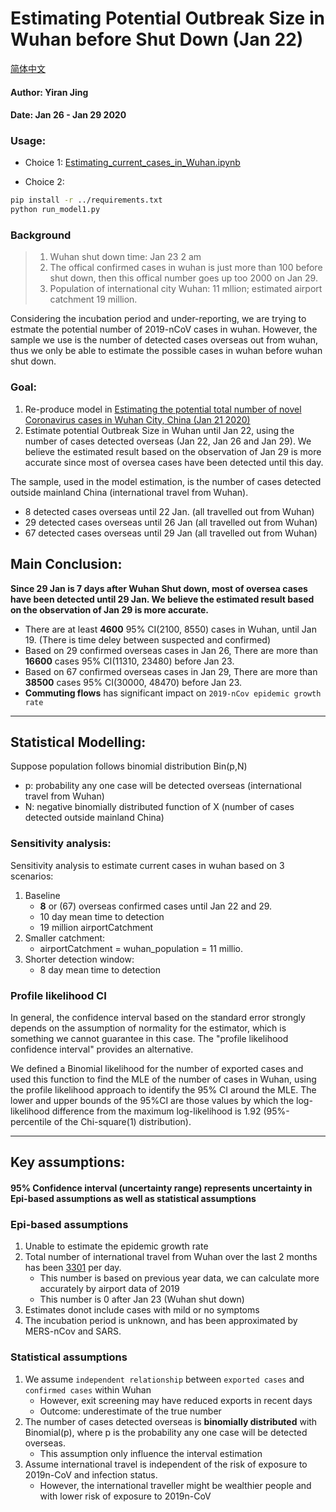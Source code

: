 # Estimating Potential Outbreak Size in Wuhan before Shut Down (Jan 22)

[简体中文](./README_CN.md)

#### Author: Yiran Jing
#### Date: Jan 26 - Jan 29 2020

### Usage:
- Choice 1: [Estimating_current_cases_in_Wuhan.ipynb](https://github.com/YiranJing/Coronavirus-Epidemic-2019-nCov/tree/master/Model%201/Estimating_current_cases_in_Wuhan.ipynb)

- Choice 2:
```sh
pip install -r ../requirements.txt
python run_model1.py
```

### Background
> 1. Wuhan shut down time: Jan 23 2 am
> 2. The offical confirmed cases in wuhan is just more than 100 before shut down, then this offical number goes up too 2000 on Jan 29.
> 3. Population of international city Wuhan: 11 mllion; estimated airport catchment 19 million.

Considering the incubation period and under-reporting, we are trying to estmate the potential number of 2019-nCoV cases in wuhan. However, the sample we use is the number of detected cases overseas out from wuhan, thus we only be able to estimate the possible cases in wuhan before wuhan shut down.

### Goal:
1. Re-produce model in [Estimating the potential total number of novel Coronavirus cases in Wuhan City, China (Jan 21 2020)](https://www.imperial.ac.uk/media/imperial-college/medicine/sph/ide/gida-fellowships/2019-nCoV-outbreak-report-22-01-2020.pdf)
2. Estimate potential Outbreak Size in Wuhan until Jan 22, using the number of cases detected overseas (Jan 22, Jan 26 and Jan 29). We believe the estimated result based on the observation of Jan 29 is more accurate since most of oversea cases have been detected until this day.

The sample, used in the model estimation, is the number of cases detected outside mainland China (international travel from Wuhan).
- 8 detected cases overseas until 22 Jan. (all travelled out from Wuhan)
- 29 detected cases overseas until 26 Jan (all travelled out from Wuhan)
- 67 detected cases overseas until 29 Jan (all travelled out from Wuhan)

## Main Conclusion:
**Since 29 Jan is 7 days after Wuhan Shut down, most of oversea cases have been detected until 29 Jan. We believe the estimated result based on the observation of Jan 29 is more accurate.**

- There are at least **4600** 95% CI(2100, 8550) cases in Wuhan, until Jan 19. (There is time deley between suspected and confirmed)
- Based on 29 confirmed overseas cases in Jan 26, There are more than **16600** cases 95% CI(11310, 23480) before Jan 23.
- Based on 67 confirmed overseas cases in Jan 29, There are more than **38500** cases 95% CI(30000, 48470) before Jan 23.
- **Commuting flows** has significant impact on `2019-nCov epidemic growth rate`

***

## Statistical Modelling:

Suppose population follows binomial distribution Bin(p,N)
- p: probability any one case will be detected overseas (international travel from Wuhan)
- N: negative binomially distributed function of X (number of cases detected outside mainland China)

### Sensitivity analysis:
Sensitivity analysis to estimate current cases in wuhan based on 3 scenarios:
1. Baseline
     - **8** or (67) overseas confirmed cases until Jan 22 and 29.
     - 10 day mean time to detection
     - 19 million airportCatchment
2. Smaller catchment:
     - airportCatchment = wuhan_population = 11 millio.
3. Shorter detection window:
     - 8 day mean time to detection

### Profile likelihood CI
In general, the confidence interval based on the standard error strongly depends on the assumption of normality for the estimator, which is something we cannot guarantee in this case. The "profile likelihood confidence interval" provides an alternative.

We defined a Binomial likelihood for the number of exported cases and used this function to find the MLE of the number of cases in Wuhan, using the profile likelihood approach to identify the 95% CI around the MLE. The lower and upper bounds of the 95%CI are those values by which the log-likelihood difference from the maximum log-likelihood is 1.92 (95%-percentile of the Chi-square(1) distribution).


***

## Key assumptions:

#### 95% Confidence interval (uncertainty range) represents uncertainty in Epi-based assumptions as well as statistical assumptions

### Epi-based assumptions
1. Unable to estimate the epidemic growth rate
2. Total number of international travel from Wuhan over the last 2 months has been [3301](https://www.imperial.ac.uk/media/imperial-college/medicine/sph/ide/gida-fellowships/2019-nCoV-outbreak-report-22-01-2020.pdf) per day.
   - This number is based on previous year data, we can calculate more accurately by airport data of 2019
   - This number is 0 after Jan 23 (Wuhan shut down)
3. Estimates donot include cases with mild or no symptoms
4. The incubation period is unknown, and has been approximated by MERS-nCov and SARS.

### Statistical assumptions

1. We assume `independent relationship` between `exported cases` and `confirmed cases` within Wuhan
    - However, exit screening may have reduced exports in recent days
    - Outcome: underestimate of the true number
2. The number of cases detected overseas is **binomially distributed** with Binomial(p), where p is the probability any one case will be detected overseas.
    - This assumption only influence the interval estimation
3. Assume international travel is independent of the risk of exposure to 2019n-CoV and infection status.
    - However, the international traveller might be wealthier people and with lower risk of exposure to 2019n-CoV
